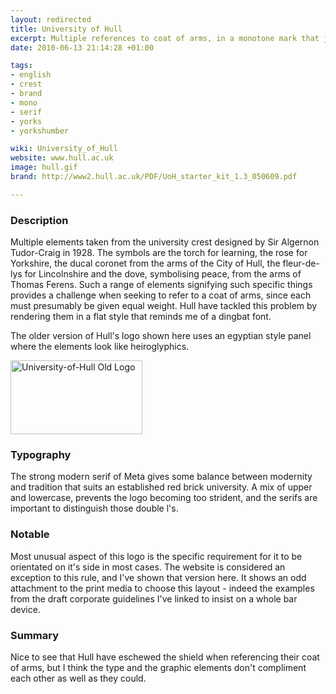```yaml
---
layout: redirected
title: University of Hull
excerpt: Multiple references to coat of arms, in a monotone mark that jars slightly.
date: 2010-06-13 21:14:28 +01:00

tags:
- english
- crest
- brand
- mono
- serif
- yorks
- yorkshumber

wiki: University_of_Hull
website: www.hull.ac.uk
image: hull.gif
brand: http://www2.hull.ac.uk/PDF/UoH_starter_kit_1.3_050609.pdf

---
```


### Description

Multiple elements taken from the university crest designed by Sir Algernon Tudor-Craig in 1928. The symbols are the torch for learning, the rose for Yorkshire, the ducal coronet from the arms of the City of Hull, the fleur-de-lys for Lincolnshire and the dove, symbolising peace, from the arms of Thomas Ferens. Such a range of elements signifying such specific things provides a challenge when seeking to refer to a coat of arms, since each must presumably be given equal weight. Hull have tackled this problem by rendering them in a flat style that reminds me of a dingbat font.

The older version of Hull's logo shown here uses an egyptian style panel where the elements look like heiroglyphics.

<img src="/images/32.gif" alt="University-of-Hull Old Logo" title="University-of-Hull Old Logo" width="211" height="118" class="alignnone size-full wp-image-623" />

### Typography

The strong modern serif of Meta gives some balance between modernity and tradition that suits an established red brick university. A mix of upper and lowercase, prevents the logo becoming too strident, and the serifs are important to distinguish those double l's.  

### Notable

Most unusual aspect of this logo is the specific requirement for it to be orientated on it's side in most cases. The website is considered an exception to this rule, and I've shown that version here. It shows an odd attachment to the print media to choose this layout - indeed the examples from the draft corporate guidelines I've linked to insist on a whole bar device.

### Summary

Nice to see that Hull have eschewed the shield when referencing their coat of arms, but I think the type and the graphic elements don't compliment each other as well as they could.

